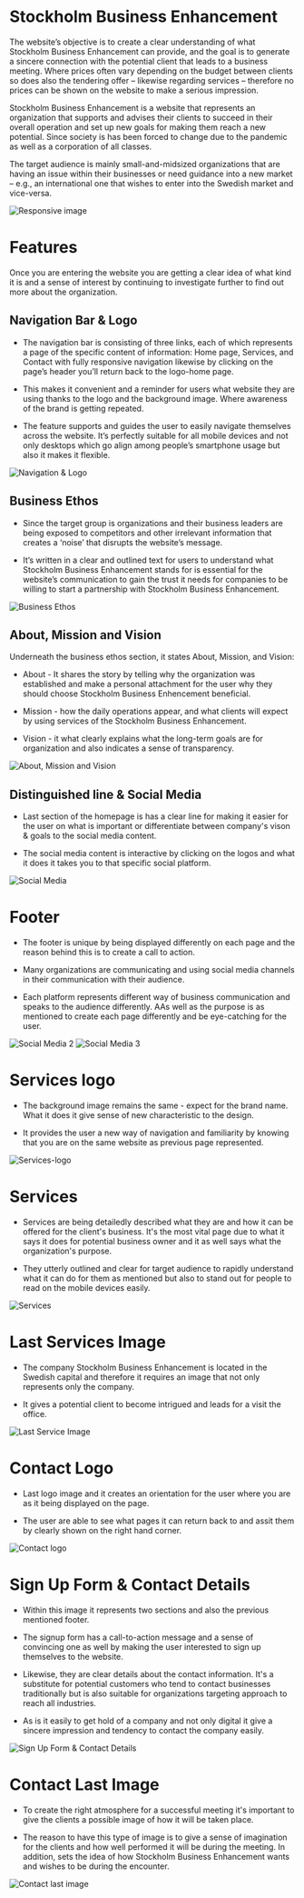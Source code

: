 # Stockholm Business Enhancement

The website’s objective is to create a clear understanding of what Stockholm Business Enhancement can provide, and the goal is to generate a sincere connection with the potential client that leads to a business meeting. Where prices often vary depending on the budget between clients so does also the tendering offer – likewise regarding services – therefore no prices can be shown on the website to make a serious impression.   

Stockholm Business Enhancement is a website that represents an organization that supports and advises their clients to succeed in their overall operation and set up new goals for making them reach a new potential. Since society is has been forced to change due to the pandemic as well as a corporation of all classes. 

The target audience is mainly small-and-midsized organizations that are having an issue within their businesses or need guidance into a new market – e.g., an international one that wishes to enter into the Swedish market and vice-versa. 


![Responsive image](/docs/images/rep-image.png)

# Features

Once you are entering the website you are getting a clear idea of what kind it is and a sense of interest by continuing to investigate further to find out more about the organization. 

## Navigation Bar & Logo

- The navigation bar is consisting of three links, each of which represents a page of the specific content of information: Home page, Services, and Contact with fully responsive navigation likewise by clicking on the page’s header you’ll return back to the logo-home page. 

- This makes it convenient and a reminder for users what website they are using thanks to the logo and the background image. Where awareness of the brand is getting repeated.  

- The feature supports and guides the user to easily navigate themselves across the website. It’s perfectly suitable for all mobile devices and not only desktops which go align among people’s smartphone usage but also it makes it flexible.

![Navigation & Logo](/docs/images/Navigation-Logo.png)

## Business Ethos 

- Since the target group is organizations and their business leaders are being exposed to competitors and other irrelevant information that creates a ‘noise’ that disrupts the website’s message. 

- It’s written in a clear and outlined text for users to understand what Stockholm Business Enhancement stands for is essential for the website’s communication to gain the trust it needs for companies to be willing to start a partnership with Stockholm Business Enhancement. 

![Business Ethos](/docs/images/business-ethos.png)

## About, Mission and Vision

Underneath the business ethos section, it states About, Mission, and Vision: 

- About - It shares the story by telling why the organization was established and make a personal attachment for the user why they should choose Stockholm Business Enhencement beneficial. 

- Mission - how the daily operations appear, and what clients will expect by using services of the Stockholm Business Enhancement.

- Vision - it what clearly explains what the long-term goals are for organization and also indicates a sense of transparency.  

![About, Mission and Vision](/docs/images/about-section.png)

## Distinguished line & Social Media

- Last section of the homepage is has a clear line for making it easier for the user on what is important or differentiate between company's vison & goals to the social media content.

- The social media content is interactive by clicking on the logos and what it does it takes you to that specific social platform. 

![Social Media](/docs/images/social-media.png)

# Footer 

- The footer is unique by being displayed differently on each page and the reason behind this is to create a call to action. 

- Many organizations are communicating and using social media channels in their communication with their audience. 

- Each platform represents different way of business communication and speaks to the audience differently. AAs well as the purpose is as mentioned to create each page differently and be eye-catching for the user.

![Social Media 2](/docs/images/footer-big.png)
![Social Media 3](/docs/images/footer-contact.png)

# Services logo

 - The background image remains the same - expect for the brand name. What it does it give sense of new characteristic to the design. 

 - It provides the user a new way of navigation and familiarity by knowing that you are on the same website as previous page represented. 

![Services-logo](/docs/images/services-logo.png)

# Services

- Services are being detailedly described what they are and how it can be offered for the client's business. It's the most vital page due to what it says it does for potential business owner and it as well says what the organization's purpose. 

- They utterly outlined and clear for target audience to rapidly understand what it can do for them as mentioned but also to stand out for people to read on the mobile devices easily. 

![Services](/docs/images/services.png)

# Last Services Image

- The company Stockholm Business Enhancement is located in the Swedish capital and therefore it requires an image that not only represents only the company. 

- It gives a potential client to become intrigued and leads for a visit the office.

![Last Service Image](/docs/images/last-image-service.png)

# Contact Logo

- Last logo image and it creates an orientation for the user where you are as it being displayed on the page. 

- The user are able to see what pages it can return back to and assit them by clearly shown on the right hand corner. 

![Contact logo](/docs/images/contact-logo.png)

# Sign Up Form & Contact Details 

- Within this image it represents two sections and also the previous mentioned footer. 

- The signup form has a call-to-action message and a sense of convincing one as well by making the user interested to sign up themselves to the website. 

- Likewise, they are clear details about the contact information. It's a substitute for potential customers who tend to contact businesses traditionally but is also suitable for organizations targeting approach to reach all industries. 

- As is it easily to get hold of a company and not only digital it give a sincere impression and tendency to contact the company easily. 

![Sign Up Form & Contact Details](/docs/images/signup-contact.details.png)

# Contact Last Image

- To create the right atmosphere for a successful meeting it's important to give the clients a possible image of how it will be taken place. 

- The reason to have this type of image is to give a sense of imagination for the clients and how well performed it will be during the meeting. In addition, sets the idea of how Stockholm Business Enhancement wants and wishes to be during the encounter. 

![Contact last image ](/docs/images/contact-last-image.png)


